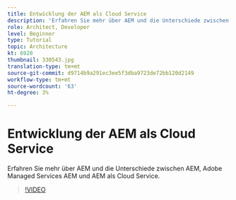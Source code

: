 ```yaml
---
title: Entwicklung der AEM als Cloud Service
description: 'Erfahren Sie mehr über AEM und die Unterschiede zwischen AEM, Adobe Managed Services AEM und AEM als Cloud Service. '
role: Architect, Developer
level: Beginner
type: Tutorial
topic: Architecture
kt: 6920
thumbnail: 330543.jpg
translation-type: tm+mt
source-git-commit: d9714b9a291ec3ee5f3dba9723de72bb120d2149
workflow-type: tm+mt
source-wordcount: '63'
ht-degree: 3%

---
```



# Entwicklung der AEM als Cloud Service

Erfahren Sie mehr über AEM und die Unterschiede zwischen AEM, Adobe Managed Services AEM und AEM als Cloud Service.

>[!VIDEO](https://video.tv.adobe.com/v/330543/?quality=12&learn=on)